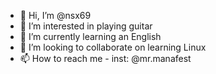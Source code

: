 - 👋 Hi, I’m @nsx69
- 👀 I’m interested in playing guitar
- 🌱 I’m currently learning an English
- 💞️ I’m looking to collaborate on learning Linux
- 📫 How to reach me - inst: @mr.manafest
<!---
nsx69/nsx69 is a ✨ special ✨ repository because its `README.md` (this file) appears on your GitHub profile.
You can click the Preview link to take a look at your changes.
--->
